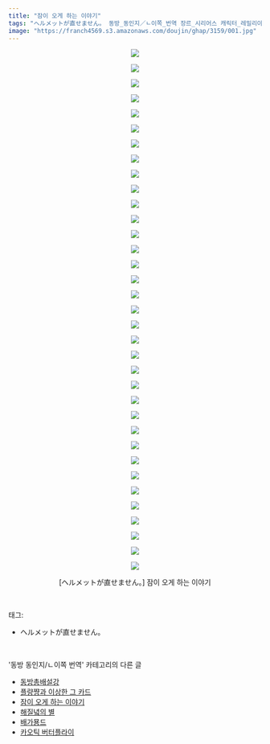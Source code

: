 ```yaml
---
title: "잠이 오게 하는 이야기"
tags: "ヘルメットが直せません。 동방_동인지／ㄴ이쪽_번역 장르_시리어스 캐릭터_레밀리아 캐릭터_파츄리"
image: "https://franch4569.s3.amazonaws.com/doujin/ghap/3159/001.jpg"
---
```

<div class="article">
<p style="text-align: center; clear: none; float: none;"><img src="{{ site.imgserver2 }}/ghap/3159/001.jpg"/></p>
<p style="text-align: center; clear: none; float: none;"><img src="{{ site.imgserver2 }}/ghap/3159/002.jpg"/></p>
<p style="text-align: center; clear: none; float: none;"><img src="{{ site.imgserver2 }}/ghap/3159/003.jpg"/></p>
<p style="text-align: center; clear: none; float: none;"><img src="{{ site.imgserver2 }}/ghap/3159/004.jpg"/></p>
<p style="text-align: center; clear: none; float: none;"><img src="{{ site.imgserver2 }}/ghap/3159/005.jpg"/></p>
<p style="text-align: center; clear: none; float: none;"><img src="{{ site.imgserver2 }}/ghap/3159/006.jpg"/></p>
<p style="text-align: center; clear: none; float: none;"><img src="{{ site.imgserver2 }}/ghap/3159/007.jpg"/></p>
<p style="text-align: center; clear: none; float: none;"><img src="{{ site.imgserver2 }}/ghap/3159/008.jpg"/></p>
<p style="text-align: center; clear: none; float: none;"><img src="{{ site.imgserver2 }}/ghap/3159/009.jpg"/></p>
<p style="text-align: center; clear: none; float: none;"><img src="{{ site.imgserver2 }}/ghap/3159/010.jpg"/></p>
<p style="text-align: center; clear: none; float: none;"><img src="{{ site.imgserver2 }}/ghap/3159/011.jpg"/></p>
<p style="text-align: center; clear: none; float: none;"><img src="{{ site.imgserver2 }}/ghap/3159/012.jpg"/></p>
<p style="text-align: center; clear: none; float: none;"><img src="{{ site.imgserver2 }}/ghap/3159/013.jpg"/></p>
<p style="text-align: center; clear: none; float: none;"><img src="{{ site.imgserver2 }}/ghap/3159/014.jpg"/></p>
<p style="text-align: center; clear: none; float: none;"><img src="{{ site.imgserver2 }}/ghap/3159/015.jpg"/></p>
<p style="text-align: center; clear: none; float: none;"><img src="{{ site.imgserver2 }}/ghap/3159/016.jpg"/></p>
<p style="text-align: center; clear: none; float: none;"><img src="{{ site.imgserver2 }}/ghap/3159/017.jpg"/></p>
<p style="text-align: center; clear: none; float: none;"><img src="{{ site.imgserver2 }}/ghap/3159/018.jpg"/></p>
<p style="text-align: center; clear: none; float: none;"><img src="{{ site.imgserver2 }}/ghap/3159/019.jpg"/></p>
<p style="text-align: center; clear: none; float: none;"><img src="{{ site.imgserver2 }}/ghap/3159/020.jpg"/></p>
<p style="text-align: center; clear: none; float: none;"><img src="{{ site.imgserver2 }}/ghap/3159/021.jpg"/></p>
<p style="text-align: center; clear: none; float: none;"><img src="{{ site.imgserver2 }}/ghap/3159/022.jpg"/></p>
<p style="text-align: center; clear: none; float: none;"><img src="{{ site.imgserver2 }}/ghap/3159/023.jpg"/></p>
<p style="text-align: center; clear: none; float: none;"><img src="{{ site.imgserver2 }}/ghap/3159/024.jpg"/></p>
<p style="text-align: center; clear: none; float: none;"><img src="{{ site.imgserver2 }}/ghap/3159/025.jpg"/></p>
<p style="text-align: center; clear: none; float: none;"><img src="{{ site.imgserver2 }}/ghap/3159/026.jpg"/></p>
<p style="text-align: center; clear: none; float: none;"><img src="{{ site.imgserver2 }}/ghap/3159/027.jpg"/></p>
<p style="text-align: center; clear: none; float: none;"><img src="{{ site.imgserver2 }}/ghap/3159/028.jpg"/></p>
<p style="text-align: center; clear: none; float: none;"><img src="{{ site.imgserver2 }}/ghap/3159/029.jpg"/></p>
<p style="text-align: center; clear: none; float: none;"><img src="{{ site.imgserver2 }}/ghap/3159/030.jpg"/></p>
<p style="text-align: center; clear: none; float: none;"><img src="{{ site.imgserver2 }}/ghap/3159/031.jpg"/></p>
<p style="text-align: center; clear: none; float: none;"><img src="{{ site.imgserver2 }}/ghap/3159/032.jpg"/></p>
<p style="text-align: center; clear: none; float: none;"><img src="{{ site.imgserver2 }}/ghap/3159/033.jpg"/></p>
<p style="text-align: center; clear: none; float: none;"><img src="{{ site.imgserver2 }}/ghap/3159/034.jpg"/></p>
<p style="text-align: center; clear: none; float: none;"><img src="{{ site.imgserver2 }}/ghap/3159/035.jpg"/></p>
<p style="text-align: center; clear: none; float: none;">[ヘルメットが直せません。] 잠이 오게 하는 이야기</p>
</div><br/>
<div class="tagTrail">
<p>태그: </p>
<ul>
<li>ヘルメットが直せません。</li>
</ul>
</div><br/>
<div class="another">
<p>'동방 동인지/ㄴ이쪽 번역' 카테고리의 다른 글</p>
<ul>
<li><a href="/ghap_3161">동방총배설강</a></li>
<li><a href="/ghap_3160">플량쨩과 이상한 그 카드</a></li>
<li><a href="/ghap_3159">잠이 오게 하는 이야기</a></li>
<li><a href="/ghap_3153">해질녘의 별</a></li>
<li><a href="/ghap_3152">배가묭드</a></li>
<li><a href="/ghap_3151">카오틱 버터플라이</a></li>
</ul>
</div><br/>
<div class="cb_module cb_fluid">
<div class="cb_wrt cb_profile">
</div><!-- commentList close -->
</div><br/>
